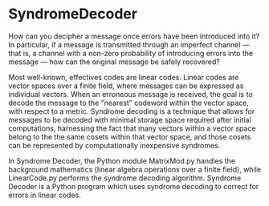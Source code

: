 # SyndromeDecoder

How can you decipher a message once errors have been introduced into it? In particular, if a 
message is transmitted through an imperfect channel — that is, a channel with a non-zero 
probability of introducing errors into the message — how can the original message be safely recovered?

Most well-known, effectives codes are linear codes. Linear codes are vector spaces over a finite 
field, where messages can be expressed as individual vectors. When an erroneous message is received, 
the goal is to decode the message to the "nearest" codeword within the vector space, with respect 
to a metric. Syndrome decoding is a technique that allows for messages to be decoded with minimal 
storage space required after initial computations, harnessing the fact that many vectors within a 
vector space belong to the the same cosets within that vector space, and those cosets can be represented 
by computationally inexpensive syndromes.

In Syndrome Decoder, the Python module MatrixMod.py handles the background mathematics (linear algebra 
operations over a finite field), while LinearCode.py performs the syndrome decoding algorithm. 
Syndrome Decoder is a Python program which uses syndrome decoding to correct for errors in linear codes.
